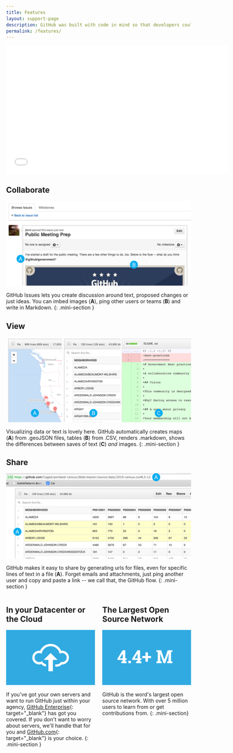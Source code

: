 ```yaml
---
title: Features
layout: support-page
description: GitHub was built with code in mind so that developers could work together, no matter where they were. Code, data and words are all simply text, so GitHub's collaboration features go way beyond just benefiting developers.
permalink: /features/
---
```

<div class="videoWrapper">
<iframe width="606" height="349" src="//www.youtube.com/embed/l_T3XEgXl14?list=PL0lo9MOBetEEvPMhIBbegwsXuIih8FP8h" frameborder="0" allowfullscreen></iframe>
</div>

<div class="section" markdown="1">

## Collaborate

![Collaborate](/assets/img/collaborating.png)

GitHub Issues lets you create discussion around text, proposed changes or just ideas. You can imbed images (**A**), ping other users or teams (**B**) and write in Markdown.
{: .mini-section }

## View

![View](/assets/img/view.png)

Visualizing data or text is lovely here. GitHub automatically creates maps (**A**) from .geoJSON files, tables (<strong>B</strong>) from .CSV, renders .markdown, shows the differences between saves of text (**C**) <em>and</em> images.
{: .mini-section }

## Share

![Share](/assets/img/share.png)

GitHub makes it easy to share by generating urls for files, even for specific lines of text in a file (**A**). Forget emails and attachments, just ping another user and copy and paste a link -- we call that, the GitHub flow.
{: .mini-section }

<div style="width: 48%; float: left;" markdown="1">

## In your Datacenter or the Cloud

![Cloud](/assets/img/cloud.png)

If you've got your own servers and want to run GitHub just within your agency, [GitHub Enterprise](http://enterprise.github.com){: target="_blank"} has got you covered. If you don't want to worry about servers, we'll handle that for you and [GitHub.com](http://www.github.com){: target="_blank"} is your choice.
{: .mini-section }

</div>

<div style="width: 48%; float: right;" markdown="1">

## The Largest Open Source Network

![Five Million](/assets/img/fourmillion.png)

GitHub is the word's largest open source network. With over 5 million users to learn from or get contributions from.
{: .mini-section}

</div>
</div>
<div style="clear: both;"></div>
